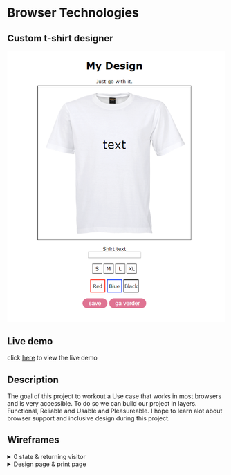 # Browser Technologies 

## Custom t-shirt designer
![customshirt](https://github.com/Ramon96/browser-technologies-1920/blob/master/documentation/frontscreen.png?raw=true)

<!-- Add a link to your live demo in Github Pages 🌐-->
## Live demo
click [here](https://bt-ramon.herokuapp.com/) to view the live demo
<!-- ☝️ replace this description with a description of your own work -->
## Description
The goal of this project to workout a Use case that works in most browsers and is very accessible. To do so we can build our project in  layers. Functional, Reliable and Usable and Pleasureable. I hope to learn alot about browser support and inclusive design during this project. 

## Wireframes
<details>
  <summary>0 state & returning visitor </summary>
    <img src="https://github.com/Ramon96/browser-technologies-1920/blob/master/documentation/scherm1.jpg?raw=true" alt="schermen1">
 </details>
 
 <details>
  <summary>Design page & print page</summary>
  <img src="https://github.com/Ramon96/browser-technologies-1920/blob/master/documentation/scherm2.jpg?raw=true" alt="schermen2>
 </details>

<!-- Maybe a table of contents here? 📚 -->
## Table of contents
wip

<!-- How about a section that describes how to install this project? 🤓 -->
## Install 
to install the project you want to first clone the project using the commnand 

`git clone https://github.com/Ramon96/browser-technologies-1920.git`

now navigate to the project folder using your command interface and install the dependencies using 

`npm install`

once that is done you can start the project using 

`npm start`

and you should be able to see the website on your localhost (port 3000 by default) 

<!-- ...but how does one use this project? What are its features 🤔 -->

<!-- Maybe a checklist of done stuff and stuff still on your wishlist? ✅ -->
## Wishlist
<!-- How about a license here? 📜 (or is it a licence?) 🤷 -->

## Sources
[caniuse](https://caniuse.com/)\
[check my color](https://www.checkmycolours.com/)\
[toggle javascript](https://chrome.google.com/webstore/detail/toggle-javascript/cidlcjdalomndpeagkjpnefhljffbnlo?hl=nl)\
[color blinding](https://chrome.google.com/webstore/detail/colorblinding/dgbgleaofjainknadoffbjkclicbbgaa)

## Exercises 
[Articles](https://github.com/Ramon96/browser-technologies-1920/wiki/Artikelen)\
[opdracht 1.1](https://github.com/Ramon96/browser-technologies-1920/wiki/Opdracht-1.1)\
[opdracht 1.2](https://github.com/Ramon96/browser-technologies-1920/wiki/Opdracht-1.2-Browser-Test)


## License
This project makes use of the [MIT](https://github.com/Ramon96/browser-technologies-1920/blob/master/LICENSE) license
